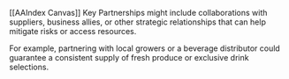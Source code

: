 [[AAIndex Canvas]]
Key Partnerships might include collaborations with suppliers, business allies, or other strategic relationships that can help mitigate risks or access resources.

For example, partnering with local growers or a beverage distributor could guarantee a consistent supply of fresh produce or exclusive drink selections.